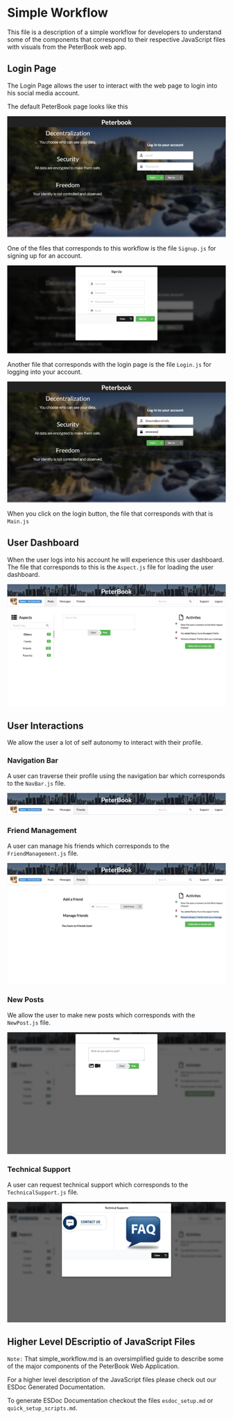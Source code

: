 # Simple Workflow 

This file is a description of a simple workflow for developers to understand some of the components that
correspond to their respective JavaScript files with visuals from the PeterBook web app.

## Login Page 

The Login Page allows the user to interact with the web page to login into his social media account.

The default PeterBook page looks like this 

![Screenshot](doc_pics/Peterbook_Login.png)

One of the files that corresponds to this workflow is the file `Signup.js` for signing up for an account.

![Screenshot](doc_pics/signup.png)

Another file that corresponds with the login page is the file `Login.js` for logging into your account.

![Screenshot](doc_pics/signin_ex.png)

When you click on the login button, the file that corresponds with that is `Main.js`

## User Dashboard 

When the user logs into his account he will experience this user dashboard. The file that corresponds to this 
is the `Aspect.js` file for loading the user dashboard.

![Screenshot](doc_pics/user_dashboard.png)

## User Interactions 

We allow the user a lot of self autonomy to interact with their profile.

### Navigation Bar 

A user can traverse their profile using the navigation bar which corresponds to the `NavBar.js` file.

![Screenshot](doc_pics/nav_bar.png)

### Friend Management

A user can manage his friends which corresponds to the `FriendManagement.js` file.

![Screenshot](doc_pics/friend_management.png)

### New Posts 

We allow the user to make new posts which corresponds with the `NewPost.js` file.

![Screenshot](doc_pics/new_post.png)

### Technical Support 

A user can request technical support which corresponds to the `TechnicalSupport.js` file.

![Screenshot](doc_pics/tech_support.png)

## Higher Level DEscriptio of JavaScript Files

`Note:` That simple_workflow.md is an oversimplified guide to describe some of the major components 
of the PeterBook Web Application. 

For a higher level description of the JavaScript files please check out our ESDoc Generated Documentation.

To generate ESDoc Documentation checkout the files `esdoc_setup.md` or `quick_setup_scripts.md`.